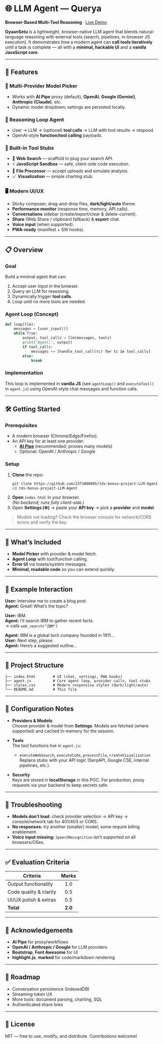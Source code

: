 # 🌐 LLM Agent — **Querya**
**Browser-Based Multi-Tool Reasoning** · [Live Demo](https://tds-bonus-project-llm-agent.vercel.app/)

**GyaanSetu** is a lightweight, browser-native LLM agent that blends natural-language reasoning with external tools (search, pipelines, in-browser JS execution). It demonstrates how a modern agent can **call tools iteratively** until a task is complete — all with a **minimal, hackable UI** and a **vanilla JavaScript core**.

---

## 🚀 Features

### 🤖 Multi-Provider Model Picker
- Works with **AI Pipe** proxy (default), **OpenAI**, **Google (Gemini)**, **Anthropic (Claude)**, etc.
- Dynamic model dropdown; settings are persisted locally.

### 🔁 Reasoning Loop Agent
- User → LLM → (optional) **tool calls** → LLM with tool results → respond.
- OpenAI-style **function/tool calling** payloads.

### 🧰 Built-in Tool Stubs
- 🔎 **Web Search** — scaffold to plug your search API.
- ⚡ **JavaScript Sandbox** — safe, client-side code execution.
- 📄 **File Processor** — accept uploads and simulate analysis.
- 📈 **Visualization** — simple charting stub.

### 🖥️ Modern UI/UX
- Sticky composer, drag-and-drop files, **dark/light/auto** theme.
- **Performance monitor** (response time, memory, API calls).
- **Conversations** sidebar (create/export/clear & delete-current).
- **Share** (Web Share / clipboard fallback) & **export** chat.
- **Voice input** (when supported).
- **PWA-ready** (manifest + SW hooks).

---

## 📋 Overview

### Goal
Build a minimal agent that can:
1. Accept user input in the browser.
2. Query an LLM for reasoning.
3. Dynamically trigger **tool calls**.
4. Loop until no more tools are needed.

### Agent Loop (Concept)
```python
def loop(llm):
    messages = [user_input()]
    while True:
        output, tool_calls = llm(messages, tools)
        print("Agent:", output)
        if tool_calls:
            messages += [handle_tool_call(tc) for tc in tool_calls]
        else:
            break
```

### Implementation
This loop is implemented in **vanilla JS** (see `agentLoop()` and `executeTool()` in `agent.js`) using OpenAI-style chat messages and function calls.

---

## 🛠️ Getting Started

### Prerequisites
- A modern browser (Chrome/Edge/Firefox).
- An API key for at least one provider:
  - **[AI Pipe](https://aipipe.org/)** (recommended; proxies many models)
  - Optional: OpenAI / Anthropic / Google

### Setup
1. **Clone** the repo:
   ```bash
   git clone https://github.com/23f1000805/tds-bonus-project-LLM-Agent.git
   cd tds-bonus-project-LLM-Agent
   ```
2. **Open** `index.html` in your browser.  
   *(No backend; runs fully client-side.)*
3. Open **Settings (⚙️)** → paste your **API key** → pick a **provider** and **model**.

> Models not loading? Check the browser console for network/CORS errors and verify the key.

---

## 🎨 What’s Included

- **Model Picker** with provider & model fetch.
- **Agent Loop** with tool/function calling.
- **Error UI** via toasts/system messages.
- **Minimal, readable code** so you can extend quickly.

---

## 🧪 Example Interaction

**User:** Interview me to create a blog post.  
**Agent:** Great! What’s the topic?  

**User:** IBM.  
**Agent:** I’ll search IBM to gather recent facts.  
→ *calls `web_search("IBM")`*  

**Agent:** IBM is a global tech company founded in 1911…  
**User:** Next step, please.  
**Agent:** Here’s a suggested outline…

---

## 📂 Project Structure

```
├── index.html        # UI (chat, settings, PWA hooks)
├── agent.js          # Core agent loop, provider calls, tool stubs
├── styles.css        # Modern responsive styles (dark/light/auto)
└── README.md         # This file
```

---

## 🔧 Configuration Notes

- **Providers & Models**  
  Choose provider & model from **Settings**. Models are fetched (where supported) and cached in-memory for the session.

- **Tools**  
  The tool functions live in `agent.js`:
  - `executeWebSearch`, `executeCode`, `processFile`, `createVisualization`  
  Replace stubs with your API logic (SerpAPI, Google CSE, internal pipelines, etc.).

- **Security**  
  Keys are stored in **localStorage** in this POC. For production, proxy requests via your backend to keep secrets safe.

---

## 🧰 Troubleshooting

- **Models don’t load:** check provider selection → API key → console/network tab for 401/403 or CORS.
- **No responses:** try another (smaller) model; some require billing enablement.
- **Voice input missing:** `SpeechRecognition` isn’t supported on all browsers/OSes.

---

## ✅ Evaluation Criteria

| Criteria               | Marks |
|------------------------|:----:|
| Output functionality   | 1.0  |
| Code quality & clarity | 0.5  |
| UI/UX polish & extras  | 0.5  |
| **Total**              | **2.0** |

---

## 🙌 Acknowledgements

- **AI Pipe** for proxy/workflows  
- **OpenAI / Anthropic / Google** for LLM providers  
- **Bootstrap**, **Font Awesome** for UI  
- **highlight.js**, **marked** for code/markdown rendering

---

## 🔮 Roadmap

- Conversation persistence (IndexedDB)
- Streaming token UX
- More tools: document parsing, charting, SQL
- Authenticated share links

---

## 📝 License

MIT — free to use, modify, and distribute. Contributions welcome!
